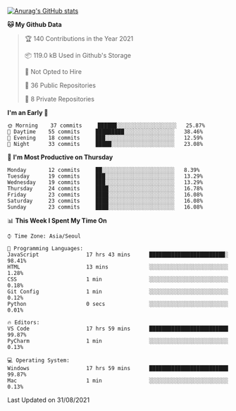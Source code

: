
<!--
**BHyeonKim/BHyeonKim** is a ✨ _special_ ✨ repository because its `README.md` (this file) appears on your GitHub profile.

Here are some ideas to get you started:

- 🔭 I’m currently working on ...
- 🌱 I’m currently learning ...
- 👯 I’m looking to collaborate on ...
- 🤔 I’m looking for help with ...
- 💬 Ask me about ...
- 📫 How to reach me: ...
- 😄 Pronouns: ...
- ⚡ Fun fact: ...
-->
[![Anurag's GitHub stats](https://github-readme-stats.vercel.app/api?username=BHyeonKim&show_icons=true&theme=dark)
](https://github.com/anuraghazra/github-readme-stats)
<!--START_SECTION:waka-->
**🐱 My Github Data** 

> 🏆 140 Contributions in the Year 2021
 > 
> 📦 119.0 kB Used in Github's Storage 
 > 
> 🚫 Not Opted to Hire
 > 
> 📜 36 Public Repositories 
 > 
> 🔑 8 Private Repositories  
 > 
**I'm an Early 🐤** 

```text
🌞 Morning    37 commits     ██████░░░░░░░░░░░░░░░░░░░   25.87% 
🌆 Daytime    55 commits     █████████░░░░░░░░░░░░░░░░   38.46% 
🌃 Evening    18 commits     ███░░░░░░░░░░░░░░░░░░░░░░   12.59% 
🌙 Night      33 commits     █████░░░░░░░░░░░░░░░░░░░░   23.08%

```
📅 **I'm Most Productive on Thursday** 

```text
Monday       12 commits     ██░░░░░░░░░░░░░░░░░░░░░░░   8.39% 
Tuesday      19 commits     ███░░░░░░░░░░░░░░░░░░░░░░   13.29% 
Wednesday    19 commits     ███░░░░░░░░░░░░░░░░░░░░░░   13.29% 
Thursday     24 commits     ████░░░░░░░░░░░░░░░░░░░░░   16.78% 
Friday       23 commits     ████░░░░░░░░░░░░░░░░░░░░░   16.08% 
Saturday     23 commits     ████░░░░░░░░░░░░░░░░░░░░░   16.08% 
Sunday       23 commits     ████░░░░░░░░░░░░░░░░░░░░░   16.08%

```


📊 **This Week I Spent My Time On** 

```text
⌚︎ Time Zone: Asia/Seoul

💬 Programming Languages: 
JavaScript               17 hrs 43 mins      ████████████████████████░   98.41% 
HTML                     13 mins             ░░░░░░░░░░░░░░░░░░░░░░░░░   1.28% 
CSS                      1 min               ░░░░░░░░░░░░░░░░░░░░░░░░░   0.18% 
Git Config               1 min               ░░░░░░░░░░░░░░░░░░░░░░░░░   0.12% 
Python                   0 secs              ░░░░░░░░░░░░░░░░░░░░░░░░░   0.01%

🔥 Editors: 
VS Code                  17 hrs 59 mins      █████████████████████████   99.87% 
PyCharm                  1 min               ░░░░░░░░░░░░░░░░░░░░░░░░░   0.13%

💻 Operating System: 
Windows                  17 hrs 59 mins      █████████████████████████   99.87% 
Mac                      1 min               ░░░░░░░░░░░░░░░░░░░░░░░░░   0.13%

```


 Last Updated on 31/08/2021
<!--END_SECTION:waka-->

